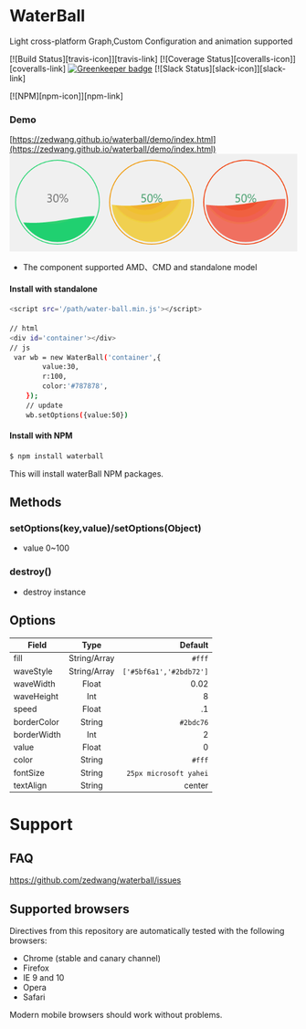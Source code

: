 # WaterBall
Light cross-platform Graph,Custom Configuration and animation supported


[![Build Status][travis-icon]][travis-link]
[![Coverage Status][coveralls-icon]][coveralls-link]
[![Greenkeeper badge](https://badges.greenkeeper.io/videojs/video.js.svg)](https://greenkeeper.io/)
[![Slack Status][slack-icon]][slack-link]

[![NPM][npm-icon]][npm-link]


### Demo
[https://zedwang.github.io/waterball/demo/index.html](https://zedwang.github.io/waterball/demo/index.html)
![](/jdfw.gif)

* The component supported AMD、CMD and standalone model

#### Install with standalone

```sh
<script src='/path/water-ball.min.js'></script>

// html
<div id='container'></div>
// js
 var wb = new WaterBall('container',{
        value:30,
        r:100,
        color:'#787878',
    });
    // update
    wb.setOptions({value:50})

```

#### Install with NPM

```sh
$ npm install waterball
```

This will install waterBall NPM packages.


## Methods
### setOptions(key,value)/setOptions(Object)
* value 0~100
### destroy()
* destroy instance

## Options

| Field        | Type           | Default  |
| ------------- |:-------------:| -----:|
| fill      | String/Array | `#fff` |
|   waveStyle    | String/Array      |   `['#5bf6a1','#2bdb72']`|
| waveWidth | Float      |    0.02 |
| waveHeight | Int      |    8 |
| speed | Float      |    .1 |
| borderColor | String      |    `#2bdc76` |
| borderWidth | Int      |    2 |
| value | Float      |   0  |
| color | String      |    `#fff` |
| fontSize | String      |    `25px microsoft yahei` |
| textAlign | String      |    center |


# Support

## FAQ

https://github.com/zedwang/waterball/issues

## Supported browsers

Directives from this repository are automatically tested with the following browsers:
* Chrome (stable and canary channel)
* Firefox
* IE 9 and 10
* Opera
* Safari

Modern mobile browsers should work without problems.
